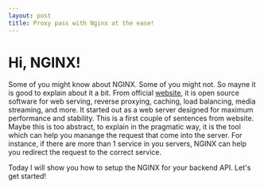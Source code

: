 ```yaml
---
layout: post
title: Proxy pass with Nginx at the ease!
---
```


# Hi, NGINX!

Some of you might know about NGINX. Some of you might not. So mayne it is good to explain about it a bit. From official [website](https://www.nginx.com/resources/glossary/nginx/), it is open source software for web serving, reverse proxying, caching, load balancing, media streaming, and more. It started out as a web server designed for maximum performance and stability. This is a first couple of sentences from website. Maybe this is too abstract, to explain in the pragmatic way, it is the tool which can help you manange the request that come into the server. For instance, if there are more than 1 service in you servers, NGINX can help you redirect the request to the correct service.

Today I will show you how to setup the NGINX for your backend API. Let's get started!
